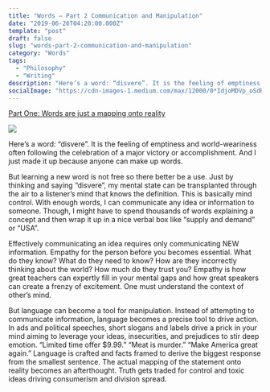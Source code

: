 ```yaml
---
title: "Words — Part 2 Communication and Manipulation"
date: "2019-06-26T04:20:00.000Z"
template: "post"
draft: false
slug: "words-part-2-communication-and-manipulation"
category: "Words"
tags:
  - "Philosophy"
  - "Writing"
description: "Here’s a word: “disvere”. It is the feeling of emptiness and world-weariness often following the celebration of a major victory or accomplishment."
socialImage: "https://cdn-images-1.medium.com/max/12000/0*IdjoMDVp_oSdRdZX"
---
```


[Part One: Words are just a mapping onto reality](https://jsfuentes.com/posts/words-part-1-words-arent-real)

![](https://cdn-images-1.medium.com/max/12000/0*IdjoMDVp_oSdRdZX)

Here’s a word: “disvere”. It is the feeling of emptiness and world-weariness often following the celebration of a major victory or accomplishment. And I just made it up because anyone can make up words.

But learning a new word is not free so there better be a use. Just by thinking and saying “disvere”, my mental state can be transplanted through the air to a listener’s mind that knows the definition. This is basically mind control. With enough words, I can communicate any idea or information to someone. Though, I might have to spend thousands of words explaining a concept and then wrap it up in a nice verbal box like “supply and demand” or “USA”.

Effectively communicating an idea requires only communicating NEW information. Empathy for the person before you becomes essential. What do they know? What do they need to know? How are they incorrectly thinking about the world? How much do they trust you? Empathy is how great teachers can expertly fill in your mental gaps and how great speakers can create a frenzy of excitement. One must understand the context of other’s mind.

But language can become a tool for manipulation. Instead of attempting to communicate information, language becomes a precise tool to drive action. In ads and political speeches, short slogans and labels drive a prick in your mind aiming to leverage your ideas, insecurities, and prejudices to stir deep emotion. “Limited time offer \$9.99.” “Meat is murder.” “Make America great again.” Language is crafted and facts framed to derive the biggest response from the smallest sentence. The actual mapping of the statement onto reality becomes an afterthought. Truth gets traded for control and toxic ideas driving consumerism and division spread.
